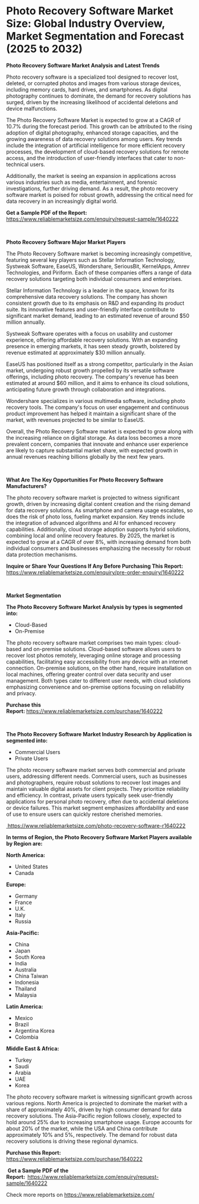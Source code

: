 <p><h1>Photo Recovery Software Market Size: Global Industry Overview, Market Segmentation and Forecast (2025 to 2032)</h1></p><p><strong>Photo Recovery Software Market Analysis and Latest Trends</strong></p>
<p><p>Photo recovery software is a specialized tool designed to recover lost, deleted, or corrupted photos and images from various storage devices, including memory cards, hard drives, and smartphones. As digital photography continues to dominate, the demand for recovery solutions has surged, driven by the increasing likelihood of accidental deletions and device malfunctions.</p><p>The Photo Recovery Software Market is expected to grow at a CAGR of 10.7% during the forecast period. This growth can be attributed to the rising adoption of digital photography, enhanced storage capacities, and the growing awareness of data recovery solutions among users. Key trends include the integration of artificial intelligence for more efficient recovery processes, the development of cloud-based recovery solutions for remote access, and the introduction of user-friendly interfaces that cater to non-technical users.</p><p>Additionally, the market is seeing an expansion in applications across various industries such as media, entertainment, and forensic investigations, further driving demand. As a result, the photo recovery software market is poised for robust growth, addressing the critical need for data recovery in an increasingly digital world.</p></p>
<p><strong>Get a Sample PDF of the Report:&nbsp;</strong> <a href="https://www.reliablemarketsize.com/enquiry/request-sample/1640222?utm_campaign=3126&utm_medium=2&utm_source=Github&utm_content=ia&utm_term=05032025&utm_id=photo-recovery-software">https://www.reliablemarketsize.com/enquiry/request-sample/1640222</a></p>
<p>&nbsp;</p>
<p><strong>Photo Recovery Software Major Market Players</strong></p>
<p><p>The Photo Recovery Software market is becoming increasingly competitive, featuring several key players such as Stellar Information Technology, Systweak Software, EaseUS, Wondershare, SeriousBit, KernelApps, Amrev Technologies, and Piriform. Each of these companies offers a range of data recovery solutions targeting both individual consumers and enterprises.</p><p>Stellar Information Technology is a leader in the space, known for its comprehensive data recovery solutions. The company has shown consistent growth due to its emphasis on R&D and expanding its product suite. Its innovative features and user-friendly interface contribute to significant market demand, leading to an estimated revenue of around $50 million annually.</p><p>Systweak Software operates with a focus on usability and customer experience, offering affordable recovery solutions. With an expanding presence in emerging markets, it has seen steady growth, bolstered by revenue estimated at approximately $30 million annually.</p><p>EaseUS has positioned itself as a strong competitor, particularly in the Asian market, undergoing robust growth propelled by its versatile software offerings, including photo recovery. The company's revenue has been estimated at around $60 million, and it aims to enhance its cloud solutions, anticipating future growth through collaboration and integrations.</p><p>Wondershare specializes in various multimedia software, including photo recovery tools. The company's focus on user engagement and continuous product improvement has helped it maintain a significant share of the market, with revenues projected to be similar to EaseUS.</p><p>Overall, the Photo Recovery Software market is expected to grow along with the increasing reliance on digital storage. As data loss becomes a more prevalent concern, companies that innovate and enhance user experience are likely to capture substantial market share, with expected growth in annual revenues reaching billions globally by the next few years.</p></p>
<p>&nbsp;</p>
<p><strong>What Are The Key Opportunities For Photo Recovery Software Manufacturers?</strong></p>
<p><p>The photo recovery software market is projected to witness significant growth, driven by increasing digital content creation and the rising demand for data recovery solutions. As smartphone and camera usage escalates, so does the risk of photo loss, fueling market expansion. Key trends include the integration of advanced algorithms and AI for enhanced recovery capabilities. Additionally, cloud storage adoption supports hybrid solutions, combining local and online recovery features. By 2025, the market is expected to grow at a CAGR of over 8%, with increasing demand from both individual consumers and businesses emphasizing the necessity for robust data protection mechanisms.</p></p>
<p><strong>Inquire or Share Your Questions If Any Before Purchasing This Report:</strong> <a href="https://www.reliablemarketsize.com/enquiry/pre-order-enquiry/1640222?utm_campaign=3126&utm_medium=2&utm_source=Github&utm_content=ia&utm_term=05032025&utm_id=photo-recovery-software">https://www.reliablemarketsize.com/enquiry/pre-order-enquiry/1640222</a></p>
<p>&nbsp;</p>
<p><strong>Market Segmentation</strong></p>
<p><strong>The Photo Recovery Software Market Analysis by types is segmented into:</strong></p>
<p><ul><li>Cloud-Based</li><li>On-Premise</li></ul></p>
<p><p>The photo recovery software market comprises two main types: cloud-based and on-premise solutions. Cloud-based software allows users to recover lost photos remotely, leveraging online storage and processing capabilities, facilitating easy accessibility from any device with an internet connection. On-premise solutions, on the other hand, require installation on local machines, offering greater control over data security and user management. Both types cater to different user needs, with cloud solutions emphasizing convenience and on-premise options focusing on reliability and privacy.</p></p>
<p><strong>Purchase this Report:&nbsp;</strong><a href="https://www.reliablemarketsize.com/purchase/1640222?utm_campaign=3126&utm_medium=2&utm_source=Github&utm_content=ia&utm_term=05032025&utm_id=photo-recovery-software">https://www.reliablemarketsize.com/purchase/1640222</a></p>
<p>&nbsp;</p>
<p><strong>The Photo Recovery Software Market Industry Research by Application is segmented into:</strong></p>
<p><ul><li>Commercial Users</li><li>Private Users</li></ul></p>
<p><p>The photo recovery software market serves both commercial and private users, addressing different needs. Commercial users, such as businesses and photographers, require robust solutions to recover lost images and maintain valuable digital assets for client projects. They prioritize reliability and efficiency. In contrast, private users typically seek user-friendly applications for personal photo recovery, often due to accidental deletions or device failures. This market segment emphasizes affordability and ease of use to ensure users can quickly restore cherished memories.</p></p>
<p><a href="https://www.reliablemarketsize.com/photo-recovery-software-r1640222?utm_campaign=3126&utm_medium=2&utm_source=Github&utm_content=ia&utm_term=05032025&utm_id=photo-recovery-software">&nbsp;https://www.reliablemarketsize.com/photo-recovery-software-r1640222</a></p>
<p><strong>In terms of Region, the Photo Recovery Software Market Players available by Region are:</strong></p>
<p>
    <p> <strong> North America: </strong>
        <ul>
            <li>United States</li>
            <li>Canada</li>
        </ul>
        </p> 
    <p> <strong> Europe: </strong>
        <ul>
            <li>Germany</li>
            <li>France</li>
            <li>U.K.</li>
            <li>Italy</li>
            <li>Russia</li>
        </ul>
        </p> 
    <p> <strong> Asia-Pacific: </strong>
        <ul>
            <li>China</li>
            <li>Japan</li>
            <li>South Korea</li>
            <li>India</li>
            <li>Australia</li>
            <li>China Taiwan</li>
            <li>Indonesia</li>
            <li>Thailand</li>
            <li>Malaysia</li>
        </ul>
        </p> 
    <p> <strong> Latin America: </strong>
        <ul>
            <li>Mexico</li>
            <li>Brazil</li>
            <li>Argentina Korea</li>
            <li>Colombia</li>
        </ul>
        </p> 
    <p> <strong> Middle East & Africa: </strong>
        <ul>
            <li>Turkey</li>
            <li>Saudi</li>
            <li>Arabia</li>
            <li>UAE</li>
            <li>Korea</li>
        </ul>
    </p>
    </p>
<p><p>The photo recovery software market is witnessing significant growth across various regions. North America is projected to dominate the market with a share of approximately 40%, driven by high consumer demand for data recovery solutions. The Asia-Pacific region follows closely, expected to hold around 25% due to increasing smartphone usage. Europe accounts for about 20% of the market, while the USA and China contribute approximately 10% and 5%, respectively. The demand for robust data recovery solutions is driving these regional dynamics.</p></p>
<p><strong>Purchase this Report: </strong><a href="https://www.reliablemarketsize.com/purchase/1640222?utm_campaign=3126&utm_medium=2&utm_source=Github&utm_content=ia&utm_term=05032025&utm_id=photo-recovery-software">https://www.reliablemarketsize.com/purchase/1640222</a></p>
<p>&nbsp;<strong>Get a Sample PDF of the Report:&nbsp;&nbsp;</strong><a href="https://www.reliablemarketsize.com/enquiry/request-sample/1640222?utm_campaign=3126&utm_medium=2&utm_source=Github&utm_content=ia&utm_term=05032025&utm_id=photo-recovery-software">https://www.reliablemarketsize.com/enquiry/request-sample/1640222</a></p>
<p><strong></strong></p>
<p>Check more reports on <a href="https://www.reliablemarketsize.com/?utm_campaign=3126&utm_medium=2&utm_source=Github&utm_content=ia&utm_term=05032025&utm_id=photo-recovery-software">https://www.reliablemarketsize.com/</a></p>